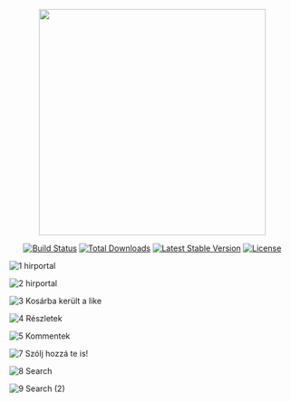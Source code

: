 <p align="center"><a href="https://laravel.com" target="_blank"><img src="https://raw.githubusercontent.com/laravel/art/master/logo-lockup/5%20SVG/2%20CMYK/1%20Full%20Color/laravel-logolockup-cmyk-red.svg" width="400"></a></p>

<p align="center">
<a href="https://travis-ci.org/laravel/framework"><img src="https://travis-ci.org/laravel/framework.svg" alt="Build Status"></a>
<a href="https://packagist.org/packages/laravel/framework"><img src="https://img.shields.io/packagist/dt/laravel/framework" alt="Total Downloads"></a>
<a href="https://packagist.org/packages/laravel/framework"><img src="https://img.shields.io/packagist/v/laravel/framework" alt="Latest Stable Version"></a>
<a href="https://packagist.org/packages/laravel/framework"><img src="https://img.shields.io/packagist/l/laravel/framework" alt="License"></a>
</p>

![1 hirportal](https://user-images.githubusercontent.com/93486996/155542090-3be4fd5e-1246-41cf-a028-f5af3093bd9b.jpg)

![2 hirportal](https://user-images.githubusercontent.com/93486996/155542094-160879fa-3d1c-4946-9222-bc04e1c1cac4.jpg)

![3  Kosárba került a like](https://user-images.githubusercontent.com/93486996/155542097-883ea8d3-41ca-4408-ad18-db6eaf882802.jpg)

![4 Részletek](https://user-images.githubusercontent.com/93486996/155542099-e4eb88e6-9bf0-4053-948e-cb0b0d1039b0.jpg)

![5 Kommentek](https://user-images.githubusercontent.com/93486996/155542102-4d681c83-cab2-4a2d-b376-5fda8d792544.jpg)

![7 Szólj hozzá te is!](https://user-images.githubusercontent.com/93486996/155542105-c58410ce-3a73-4bfd-b890-cc2471bd09df.jpg)

![8 Search](https://user-images.githubusercontent.com/93486996/155542107-b608ba2a-f6fd-4209-99bd-ff3cbcc27b80.jpg)

![9 Search (2)](https://user-images.githubusercontent.com/93486996/155542109-f34b1175-d525-41dc-93e2-8004a7f77a75.jpg)
